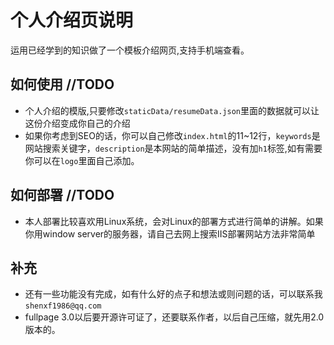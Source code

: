 <!--
 * @Description: 个人介绍说明文件
 * @Author: shenxf
 * @Date: 2019-03-06 09:17:38
 -->
# 个人介绍页说明
运用已经学到的知识做了一个模板介绍网页,支持手机端查看。

## 如何使用 //TODO
- 个人介绍的模版,只要修改`staticData/resumeData.json`里面的数据就可以让这份介绍变成你自己的介绍
- 如果你考虑到SEO的话，你可以自己修改`index.html`的11~12行，`keywords`是网站搜索关键字，`description`是本网站的简单描述，没有加`h1`标签,如有需要你可以在`logo`里面自己添加。

## 如何部署 //TODO
- 本人部署比较喜欢用Linux系统，会对Linux的部署方式进行简单的讲解。如果你用window server的服务器，请自己去网上搜索IIS部署网站方法非常简单

## 补充
- 还有一些功能没有完成，如有什么好的点子和想法或则问题的话，可以联系我`shenxf1986@qq.com`
- fullpage 3.0以后要开源许可证了，还要联系作者，以后自己压缩，就先用2.0版本的。